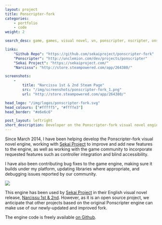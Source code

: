 ```yaml
---
layout: project
title: Ponscripter-fork
categories:
    - portfolio
    - code
weight: 2

search_desc: game, games, visual novel, vn, ponscripter, nscripter, onscripter

links:
    "Github Repo": "https://github.com/sekaiproject/ponscripter-fork"
    "Ponscripter": "http://unclemion.com/dev/projects/ponscripter"
    "Sekai Project": "https://sekaiproject.com/"
    "Narcissu": "http://store.steampowered.com/app/264380/"

screenshots:
    -
        title: "Narcissu 1st & 2nd Steam Page"
        src: "/img/screenshots/ponscripter-fork_1.png"
        url: "http://store.steampowered.com/app/264380/"

head_logo: "/img/logos/ponscripter-fork.svg"
head_colours: ["#fffff5", "#ffffe3"]
head_border: "#e6e6c6"

post_layout: leftright
short_description: Developer on the Ponscripter-fork visual novel engine for Narcissu, working with Sekai Project
---
```

Since March 2014, I have been helping develop the Ponscripter-fork visual novel engine, working with [Sekai Project](https://sekaiproject.com/) to improve and add new features to the engine, as well as working with the game community to incorporate requested features such as controller integration and blind accessibility.

I have also been contributing bug fixes to the game engine, making sure it builds under my platform, updating libraries where appropriate, and debugging issues reported by our community.

<img class="right" src="{{ site.base_addr }}/img/posts/ponscripter-fork-sekai.png"/>

This engine has been used by [Sekai Project](https://sekaiproject.com/) in their English visual novel release, [Narcissu 1st & 2nd](http://store.steampowered.com/app/264380/). However, as it is an open source project, we anticipate that other projects based on the original Ponscripter engine can make use of our newly-updated and improved fork.

The engine code is freely available [on Github](https://github.com/sekaiproject/ponscripter-fork).